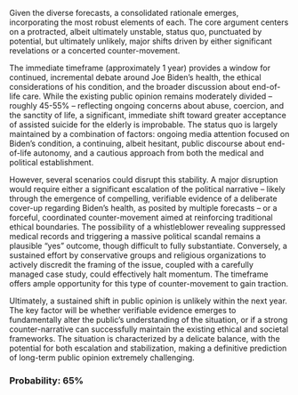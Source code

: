 Given the diverse forecasts, a consolidated rationale emerges, incorporating the most robust elements of each. The core argument centers on a protracted, albeit ultimately unstable, status quo, punctuated by potential, but ultimately unlikely, major shifts driven by either significant revelations or a concerted counter-movement.

The immediate timeframe (approximately 1 year) provides a window for continued, incremental debate around Joe Biden’s health, the ethical considerations of his condition, and the broader discussion about end-of-life care. While the existing public opinion remains moderately divided – roughly 45-55% – reflecting ongoing concerns about abuse, coercion, and the sanctity of life, a significant, immediate shift toward greater acceptance of assisted suicide for the elderly is improbable. The status quo is largely maintained by a combination of factors: ongoing media attention focused on Biden’s condition, a continuing, albeit hesitant, public discourse about end-of-life autonomy, and a cautious approach from both the medical and political establishment. 

However, several scenarios could disrupt this stability. A major disruption would require either a significant escalation of the political narrative – likely through the emergence of compelling, verifiable evidence of a deliberate cover-up regarding Biden’s health, as posited by multiple forecasts – or a forceful, coordinated counter-movement aimed at reinforcing traditional ethical boundaries. The possibility of a whistleblower revealing suppressed medical records and triggering a massive political scandal remains a plausible “yes” outcome, though difficult to fully substantiate. Conversely, a sustained effort by conservative groups and religious organizations to actively discredit the framing of the issue, coupled with a carefully managed case study, could effectively halt momentum.  The timeframe offers ample opportunity for this type of counter-movement to gain traction. 

Ultimately, a sustained shift in public opinion is unlikely within the next year. The key factor will be whether verifiable evidence emerges to fundamentally alter the public’s understanding of the situation, or if a strong counter-narrative can successfully maintain the existing ethical and societal frameworks. The situation is characterized by a delicate balance, with the potential for both escalation and stabilization, making a definitive prediction of long-term public opinion extremely challenging.

### Probability: 65%